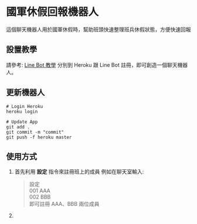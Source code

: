 # 國軍休假回報機器人
這個聊天機器人用於國軍休假時，幫助班頭快速整理班兵休假狀態，方便快速回報

## 設置教學
請參考: [Line Bot 教學](https://github.com/yaoandy107/line-bot-tutorial?tab=readme-ov-file)
分別到 Heroku 跟 Line Bot 註冊，即可創造一個聊天機器人。

## 更新機器人
```
# Login Heroku
heroku login

# Update App
git add .
git commit -m "commit"
git push -f heroku master
```

## 使用方式
1. 首先利用 **設定** 指令來註冊班上的成員
   例如在聊天室輸入:
   >設定  
   >001 AAA  
   >002 BBB  
   即可註冊 AAA、BBB 兩位成員
   
2. 
